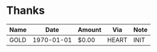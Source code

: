 # Thanks

| Name | Date       | Amount | Via   | Note |
|------|------------|--------|-------|------|
| GOLD | 1970-01-01 | $0.00  | HEART | INIT |